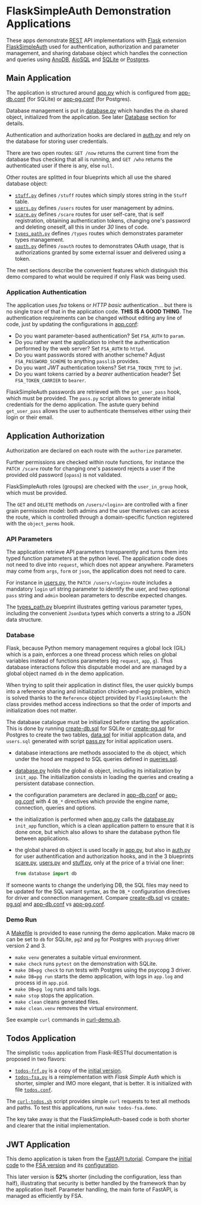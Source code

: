 # FlaskSimpleAuth Demonstration Applications

These apps demonstrate [REST](https://en.wikipedia.org/wiki/Representational_state_transfer)
API implementations with [Flask](https://palletsprojects.com/p/flask/) extension
[FlaskSimpleAuth](https://pypi.org/project/FlaskSimpleAuth/) used for
authentication, authorization and parameter management, and sharing database
object which handles the connection and queries using [AnoDB](https://pypi.org/project/anodb/),
[AioSQL](https://pypi.org/project/aiosql/) and [SQLite](https://sqlite.org)
or [Postgres](https://postgresql.org).

## Main Application

The application is structured around [app.py](app.py) which is configured from
[app-db.conf](app-db.conf) (for SQLite) or
[app-pg.conf](app-pg.conf) (for Postgres).

Database management is put in [database.py](database.py) which handles the `db`
shared object, initialized from the application.
See later [Database](#database) section for details.

Authentication and authorization hooks are declared in [auth.py](auth.py)
and rely on the database for storing user credentials.

There are two open routes: `GET /now` returns the current time from the database
thus checking that all is running, and `GET /who` returns the authenticated user
if there is any, else `null`.

Other routes are splitted in four blueprints which all use the shared database
object:

- [`stuff.py`](stuff.py) defines `/stuff` routes which simply stores string in the
  `Stuff` table.
- [`users.py`](users.py) defines `/users` routes for user management by admins.
- [`scare.py`](scare.py) defines `/scare` routes for user self-care, that is
  self registration, obtaining authentication tokens, changing one's password
  and deleting oneself, all this in under *30* lines of code.
- [`types_path.py`](types_path.py) defines `/types` routes which demonstrates
  parameter types management.
- [`oauth.py`](oauth.py) defines `/oauth` routes to demonstrates OAuth usage,
  that is authorizations granted by some external issuer and delivered using
  a token.

The next sections describe the convenient features which distinguish this
demo compared to what would be required if only Flask was being used.

### Application Authentication

The application uses *fsa* tokens or *HTTP basic* authentication… but there
is no single trace of that in the application code. **THIS IS A GOOD THING**.
The authentication requirements can be changed without editing any line
of code, just by updating the configurations in [app.conf](app.conf):

- Do you want parameter-based authentication? Set `FSA_AUTH` to `param`.
- Do you rather want the application to inherit the authentication performed
  by the web server? Set `FSA_AUTH` to `httpd`.
- Do you want passwords stored with another scheme? Adjust `FSA_PASSWORD_SCHEME`
  to anything `passlib` provides.
- Do you want *JWT* authentication tokens? Set `FSA_TOKEN_TYPE` to `jwt`.
- Do you want tokens carried by a *bearer* authentication header?
  Set `FSA_TOKEN_CARRIER` to `bearer`.

FlaskSimpleAuth passwords are retrieved with the `get_user_pass` hook,
which must be provided.
The `pass.py` script allows to generate initial credentials for the
demo application.
The astute query behind `get_user_pass` allows the user to authenticate
themselves either using their login or their email.

## Application Authorization

Authorization are declared on each route with the `authorize` parameter.

Further permissions are checked within route functions, for instance
the `PATCH /scare` route for changing one's password rejects a user if the
provided old password (`opass`) is not validated.

FlaskSimpleAuth roles (groups) are checked with the `user_in_group` hook,
which must be provided.

The `GET` and `DELETE` methods on `/users/<login>` are controlled with
a finer grain permission model: both admins and the user themselves can access
the route, which is controlled through a domain-specific function registered
with the `object_perms` hook.

### API Parameters

The application retrieve API parameters transparently and turns them
into typed function parameters at the python level. The application code
does not need to dive into `request`, which does not appear anywhere.
Parameters may come from `args`, `form` or `json`, the application
does not need to care.

For instance in [users.py](users.py), the `PATCH /users/<login>` route
includes a mandatory `login` url string parameter to identify the user,
and two optional `pass` string and `admin` boolean parameters to describe
expected changes.

The [types\_path.py](types_path.py) blueprint illustrates getting
various parameter types, including the convenient `JsonData` types
which converts a string to a JSON data structure.

### Database

Flask, because Python memory management requires a global lock (GIL) which
is a pain, enforces a one thread process which relies on global
variables instead of functions parameters (eg `request`, `app`, `g`).
Thus database interactions follow this disputable model and are managed by
a global object named `db` in the demo application.

When trying to split their application in distinct files, the user quickly
bumps into a reference sharing and initialization chicken-and-egg problem,
which is solved thanks to the `Reference` object provided by `FlaskSimpleAuth`:
the class provides method access indirections so that the order of imports
and initialization does not matter.

The database catalogue must be initialized before starting the application.
This is done by running [create-db.sql](create-db.sql) for SQLite or
[create-pg.sql](create-pg.sql) for Postgres to create the two tables,
[data.sql](data.sql) for initial application data, and
`users.sql` generated with script [pass.py](pass.py)
for initial application users.

- database interactions are methods associated to the `db` object, which
  under the hood are mapped to SQL queries defined in [queries.sql](queries.sql).
- [database.py](database.py) holds the global `db` object, including its
  initialization by `init_app`. The initialization consists in loading the
  queries and creating a persistent database connection.
- the configuration parameters are declared in [app-db.conf](app-db.conf)
  or [app-pg.conf](app-pg.conf) with 4 `DB_*` directives which provide the
  engine name, connection, queries and options.
- the initialization is performed when [app.py](app.py) calls the
  [database.py](database.py) `init_app` function, which is a clean application
  pattern to ensure that it is done once, but which also allows to share the
  database python file between applications.
- the global shared `db` object is used locally in [app.py](app.py), but also in
  [auth.py](auth.py) for user authentification and authorization hooks, and in the
  3 blueprints [scare.py](scare.py), [users.py](users.py) and [stuff.py](stuff.py),
  only at the price of a trivial one liner:

  ```python
  from database import db
  ```

If someone wants to change the underlying DB, the SQL files may need to be updated
for the SQL variant syntax, as the `DB_*` configuration directives for driver
and connection management.
Compare [create-db.sql](create-db.sql) vs [create-pg.sql](create-pg.sql)
and [app-db.conf](app-db.conf) vs [app-pg.conf](app-pg.conf).

### Demo Run

A [Makefile](Makefile) is provided to ease running the demo application.
Make macro `DB` can be set to `db` for SQLite, `pg2` and `pg` for Postgres
with `psycopg` driver version 2 and 3.

- `make venv` generates a suitable virtual environment.
- `make check` runs `pytest` on the demonstration with SQLite.
- `make DB=pg check` to run tests with Postgres using the psycopg 3 driver.
- `make DB=pg run` starts the demo application, with logs in `app.log` and
   process id in `app.pid`.
- `make DB=pg log` runs and tails logs.
- `make stop` stops the application.
- `make clean` cleans generated files.
- `make clean.venv` removes the virtual environment.

See example `curl` commands in [curl-demo.sh](curl-demo.sh).

## Todos Application

The simplistic `todos` application from Flask-RESTful documentation is proposed
in two flavors:

- [`todos-frf.py`](flask-restful-todos-init.py) is a copy of the
  [initial version](https://github.com/flask-restful/flask-restful/blob/master/examples/todo.py).
- [`todos-fsa.py`](flask-restful-todos-fsa.py) is a reimplementation with *Flask Simple Auth*
  which is shorter, simpler and IMO more elegant, that is better.
  It is initialized with file [`todos.conf`](flask-restful-todos-fsa.conf).

The [`curl-todos.sh`](flask-restful-todos-curl.sh) script provides simple `curl` requests
to test all methods and paths.
To test this applications, run `make todos-fsa.demo`.

The key take away is that the FlaskSimpleAuth-based code is both shorter and
clearer that the initial implementation.

## JWT Application

This demo application is taken from the
[FastAPI tutorial](https://fastapi.tiangolo.com/tutorial/security/oauth2-jwt/).
Compare the [initial code](fastapi-oauth2-jwt-init.py) to the
[FSA version](fastapi-oauth2-jwt-fsa.py) and its
[configuration](fastapi-oauth2-jwt-fsa.conf).

This later version is **52%** shorter (including the configuration, less than
half), illustrating that security is better handled by the framework than by
the application itself.
Parameter handling, the main forte of FastAPI, is managed as efficiently by FSA.
